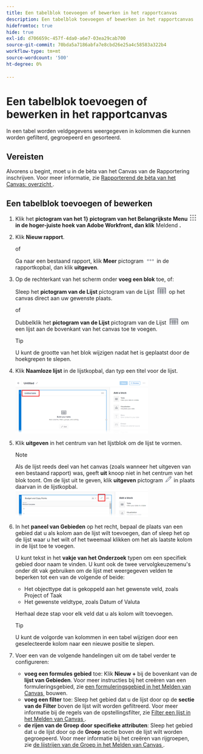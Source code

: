 ```yaml
---
title: Een tabelblok toevoegen of bewerken in het rapportcanvas
description: Een tabelblok toevoegen of bewerken in het rapportcanvas
hidefromtoc: true
hide: true
exl-id: d706659c-457f-4da0-a6e7-03ea29cab700
source-git-commit: 70bda5a7186abfa7e8cbd26e25a4c58583a322b4
workflow-type: tm+mt
source-wordcount: '500'
ht-degree: 0%

---
```


# Een tabelblok toevoegen of bewerken in het rapportcanvas

In een tabel worden veldgegevens weergegeven in kolommen die kunnen worden gefilterd, gegroepeerd en gesorteerd.

## Vereisten

Alvorens u begint, moet u in de bèta van het Canvas van de Rapportering inschrijven. Voor meer informatie, zie [&#x200B; Rapporterend de bèta van het Canvas: overzicht &#x200B;](/help/quicksilver/product-announcements/betas/canvas-dashboards-beta/reporting-canvas-beta-overview.md).

## Een tabelblok toevoegen of bewerken

1. Klik het **pictogram van het 1&rbrace; pictogram van het Belangrijkste Menu ![&#x200B; &#x200B;](assets/main-menu-icon.png) in de hoger-juiste hoek van Adobe Workfront, dan klik** Meldend **.**
1. Klik **Nieuw rapport**.

   of

   Ga naar een bestaand rapport, klik **Meer** pictogram ![&#x200B; Meer pictogram &#x200B;](assets/more-icon-27x15.png) in de rapportkopbal, dan klik **uitgeven**.

1. Op de rechterkant van het scherm onder **voeg een blok** toe, of:

   Sleep het **pictogram van de Lijst** pictogram van de Lijst ![&#x200B; &#x200B;](assets/table-icon.png) op het canvas direct aan uw gewenste plaats.

   of

   Dubbelklik het **pictogram van de Lijst** pictogram van de Lijst ![&#x200B; &#x200B;](assets/table-icon.png) om een lijst aan de bovenkant van het canvas toe te voegen.

   >[!TIP]
   >
   >U kunt de grootte van het blok wijzigen nadat het is geplaatst door de hoekgrepen te slepen.

1. Klik **Naamloze lijst** in de lijstkopbal, dan typ een titel voor de lijst.

   ![&#x200B; de naam van de Lijst &#x200B;](assets/table-name-350x142.png)

1. Klik **uitgeven** in het centrum van het lijstblok om de lijst te vormen.

   >[!NOTE]
   >
   >Als de lijst reeds deel van het canvas (zoals wanneer het uitgeven van een bestaand rapport) was, geeft **uit** knoop niet in het centrum van het blok toont. Om de lijst uit te geven, klik **uitgeven** pictogram ![&#x200B; pictogram &#x200B;](assets/edit-icon.png) in plaats daarvan in de lijstkopbal.
   >![&#x200B; geef pictogram in lijstkopbal uit &#x200B;](assets/edit-icon-table-header-350x71.png)

1. In het **paneel van Gebieden** op het recht, bepaal de plaats van een gebied dat u als kolom aan de lijst wilt toevoegen, dan of sleep het op de lijst waar u het wilt of het tweemaal klikken om het als laatste kolom in de lijst toe te voegen.

   U kunt tekst in het **vakje van het Onderzoek** typen om een specifiek gebied door naam te vinden. U kunt ook de twee vervolgkeuzemenu&#39;s onder dit vak gebruiken om de lijst met weergegeven velden te beperken tot een van de volgende of beide:

   * Het objecttype dat is gekoppeld aan het gewenste veld, zoals Project of Taak
   * Het gewenste veldtype, zoals Datum of Valuta

   Herhaal deze stap voor elk veld dat u als kolom wilt toevoegen.

   >[!TIP]
   >
   >U kunt de volgorde van kolommen in een tabel wijzigen door een geselecteerde kolom naar een nieuwe positie te slepen.

1. Voer een van de volgende handelingen uit om de tabel verder te configureren:

   * **voeg een formules gebied** toe: Klik **Nieuw +** bij de bovenkant van de **lijst van Gebieden**. Voor meer instructies bij het creëren van een formuleringsgebied, zie [&#x200B; een formuleringsgebied in het Melden van Canvas &#x200B;](../../../reports-and-dashboards/reporting-canvas/table-blocks/create-formula-field.md) bouwen.
   * **voeg een filter** toe: Sleep het gebied dat u de lijst door op de **sectie van de Filter** boven de lijst wilt worden gefiltreerd. Voor meer informatie bij de regels van de opstellingsfilter, zie [&#x200B; Filter een lijst in het Melden van Canvas &#x200B;](../../../reports-and-dashboards/reporting-canvas/table-blocks/configure-filter-rules-for-table.md).
   * **de rijen van de Groep door specifieke attributen**: Sleep het gebied dat u de lijst door op de **Groep** sectie boven de lijst wilt worden gegroepeerd. Voor meer informatie bij het creëren van rijgroepen, zie [&#x200B; de lijstrijen van de Groep in het Melden van Canvas &#x200B;](../../../reports-and-dashboards/reporting-canvas/table-blocks/group-rows-in-table.md).
